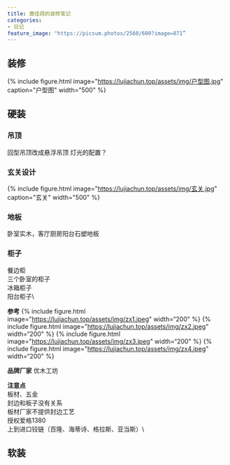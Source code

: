 ```yaml
---
title: 鹿佳莼的装修笔记
categories:
- 日记
feature_image: "https://picsum.photos/2560/600?image=871”
---
```


## 装修

{% include figure.html image="https://lujiachun.top/assets/img/户型图.jpg" caption="户型图" width="500" %}

## 硬装
### 吊顶

回型吊顶改成悬浮吊顶
灯光的配置？

### 玄关设计

{% include figure.html image="https://lujiachun.top/assets/img/玄关.jpg" caption="玄关" width="500" %}

### 地板
卧室实木，客厅厨房阳台石塑地板

### 柜子
餐边柜\
三个卧室的柜子\
冰箱柜子\
阳台柜子\

**参考**
{% include figure.html image="https://lujiachun.top/assets/img/zx1.jpeg" width=“200" %}
{% include figure.html image="https://lujiachun.top/assets/img/zx2.jpeg" width=“200" %}
{% include figure.html image="https://lujiachun.top/assets/img/zx3.jpeg" width=“200" %}
{% include figure.html image="https://lujiachun.top/assets/img/zx4.jpeg" width=“200" %}


**品牌厂家**
优木工坊

**注意点**\
板材、五金\
封边和板子没有关系\
板材厂家不提供封边工艺\
授权爱格1380\
上到进口铰链（百隆、海蒂诗、格拉斯、亚当斯）\


## 软装